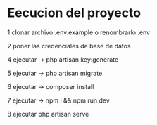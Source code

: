 # Eecucion del proyecto 
1 clonar archivo .env.example o renombrarlo .env

2 poner las credenciales de base de datos 

4 ejecutar -> php artisan key:generate

5 ejecutar -> php artisan migrate

6 ejecutar -> composer install

7 ejecutar -> npm i && npm run dev

8 ejecutar php artisan serve
